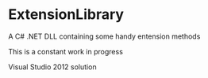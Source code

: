 ExtensionLibrary
================

A C# .NET DLL containing some handy entension methods

This is a constant work in progress

Visual Studio 2012 solution
